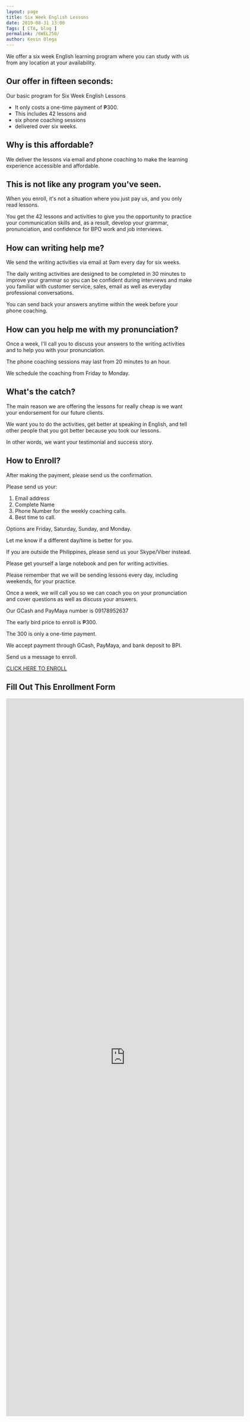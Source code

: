 ```yaml
--- 
layout: page 
title: Six Week English Lessons
date: 2019-08-31 13:00
Tags: [ CTA, blog ]
permalink: /6WEL250/ 
author: Kevin Olega 
--- 
```

We offer a six week English learning program where you can study with us from any location at your availability.

## Our offer in fifteen seconds:

Our basic program for Six Week English Lessons

- It only costs a one-time payment of ₱300. 
- This includes 42 lessons and
- six phone coaching sessions 
- delivered over six weeks.

## Why is this affordable?

We deliver the lessons via email and phone coaching to make the learning experience accessible and affordable.

## This is not like any program you've seen.

When you enroll, it's not a situation where you just pay us, and you only read lessons.

You get the 42 lessons and activities to give you the opportunity to practice your communication skills and, as a result, develop your grammar, pronunciation, and confidence for BPO work and job interviews.

## How can writing help me?

We send the writing activities via email at 9am every day for six weeks.

The daily writing activities are designed to be completed in 30 minutes to improve your grammar so you can be confident during interviews and make you familiar with customer service, sales, email as well as everyday professional conversations.

You can send back your answers anytime within the week before your phone coaching.

## How can you help me with my pronunciation?

Once a week, I'll call you to discuss your answers to the writing activities and to help you with your pronunciation.

The phone coaching sessions may last from 20 minutes to an hour. 

We schedule the coaching from Friday to Monday.

## What's the catch?

The main reason we are offering the lessons for really cheap is we want your endorsement for our future clients.

We want you to do the activities, get better at speaking in English, and tell other people that you got better because you took our lessons.

In other words, we want your testimonial and success story.

## How to Enroll?

After making the payment, please send us the confirmation.

Please send us your:

1. Email address
2. Complete Name
3. Phone Number for the weekly coaching calls.
4. Best time to call. 

Options are Friday, Saturday, Sunday, and Monday. 

Let me know if a different day/time is better for you.

If you are outside the Philippines, please send us your Skype/Viber instead.

Please get yourself a large notebook and pen for writing activities.

Please remember that we will be sending lessons every day, including weekends, for your practice.

Once a week, we will call you so we can coach you on your pronunciation and cover questions as well as discuss your answers.

Our GCash and PayMaya number is 09178952637

The early bird price to enroll is ₱300.

The 300 is only a one-time payment.

We accept payment through GCash, PayMaya, and bank deposit to BPI.

Send us a message to enroll.

[CLICK HERE TO ENROLL](https://www.facebook.com/callcentertrainingtips/)

## Fill Out This Enrollment Form

<iframe src="https://docs.google.com/forms/d/e/1FAIpQLSdn6vfz102fu-8EWujKovZfjjrefRFa8xfiSQR8iPAwX5LLFg/viewform?embedded=true" width="640" height="1928" frameborder="0" marginheight="0" marginwidth="0">Loading…</iframe>